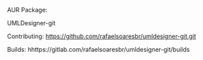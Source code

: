 AUR Package:


UMLDesigner-git

Contributing: https://github.com/rafaelsoaresbr/umldesigner-git.git

Builds: hhttps://gitlab.com/rafaelsoaresbr/umldesigner-git/builds
